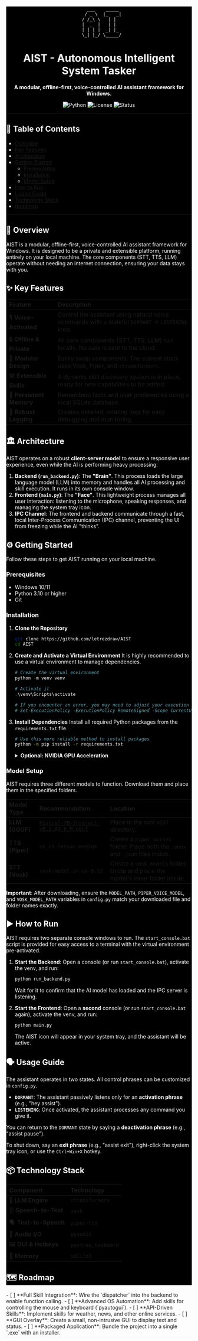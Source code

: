 <div style="background-color:black;color:white;">
<div align="center">

```
    ___    _____ 
    / _ \  |_   _| 
 / /_\ \   | | 
  |  _  |   | |  
  | | | |  _| |_ 
   \_| |_/ \_____/ 
```

</div>

<h1 align="center">AIST - Autonomous Intelligent System Tasker</h1>

<div align="center">
  <strong>A modular, offline-first, voice-controlled AI assistant framework for Windows.</strong>
</div>

<div align="center">

![Python](https://img.shields.io/badge/python-3.10+-blue.svg)
![License](https://img.shields.io/badge/license-MIT-green.svg)
![Status](https://img.shields.io/badge/status-in--development-orange.svg)

</div>

---

## 📖 Table of Contents

- [Overview](#-overview)
- [Key Features](#-key-features)
- [Architecture](#-architecture)
- [Getting Started](#-getting-started)
  - [Prerequisites](#prerequisites)
  - [Installation](#installation)
  - [Model Setup](#model-setup)
- [How to Run](#-how-to-run)
- [Usage Guide](#-usage-guide)
- [Technology Stack](#-technology-stack)
- [Roadmap](#-roadmap)

---

## 🚀 Overview

AIST is a modular, offline-first, voice-controlled AI assistant framework for Windows. It is designed to be a private and extensible platform, running entirely on your local machine. The core components (STT, TTS, LLM) operate without needing an internet connection, ensuring your data stays with you.

## ✨ Key Features

| Feature | Description |
| :--- | :--- |
| 🎙️ **Voice-Activated** | Control the assistant using natural voice commands with a stateful `DORMANT` -> `LISTENING` loop. |
| 🔒 **Offline & Private** | All core components (STT, TTS, LLM) run locally. No data is sent to the cloud. |
| 🧩 **Modular Design** | Easily swap components. The current stack uses Vosk, Piper, and `ctransformers`. |
| 🛠️ **Extensible Skills** | A dynamic skill discovery system is in place, ready for new capabilities to be added. |
| 🧠 **Persistent Memory** | Remembers facts and user preferences using a local SQLite database. |
| 📝 **Robust Logging** | Creates detailed, rotating logs for easy debugging and monitoring. |

## 🏛️ Architecture

AIST operates on a robust **client-server model** to ensure a responsive user experience, even while the AI is performing heavy processing.

1.  **Backend (`run_backend.py`)**: The **"Brain"**. This process loads the large language model (LLM) into memory and handles all AI processing and skill execution. It runs in its own console window.
2.  **Frontend (`main.py`)**: The **"Face"**. This lightweight process manages all user interaction: listening to the microphone, speaking responses, and managing the system tray icon.
3.  **IPC Channel**: The frontend and backend communicate through a fast, local Inter-Process Communication (IPC) channel, preventing the UI from freezing while the AI "thinks".

## ⚙️ Getting Started

Follow these steps to get AIST running on your local machine.

### Prerequisites
- Windows 10/11
- Python 3.10 or higher
- Git

### Installation

1.  **Clone the Repository**
    ```bash
    git clone https://github.com/letrezdraw/AIST
    cd AIST
    ```

2.  **Create and Activate a Virtual Environment**
    It is highly recommended to use a virtual environment to manage dependencies.
    ```powershell
    # Create the virtual environment
    python -m venv venv
    
    # Activate it
    .\venv\Scripts\activate
    
    # If you encounter an error, you may need to adjust your execution policy:
    # Set-ExecutionPolicy -ExecutionPolicy RemoteSigned -Scope CurrentUser
    ```

3.  **Install Dependencies**
    Install all required Python packages from the `requirements.txt` file.
    ```bash
    # Use this more reliable method to install packages
    python -m pip install -r requirements.txt
    ```
    <details>
    <summary><strong>Optional: NVIDIA GPU Acceleration</strong></summary>
    
    For significantly better performance, you can install the CUDA-enabled version of `ctransformers`. First, ensure you have the NVIDIA CUDA Toolkit installed, then run:
    ```bash
    python -m pip uninstall ctransformers
    python -m pip install ctransformers[cuda]
    ```
    </details>

### Model Setup

AIST requires three different models to function. Download them and place them in the specified folders.

| Model Type | Recommendation | Location |
| :--- | :--- | :--- |
| **LLM (GGUF)** | [`Mistral-7B-Instruct-v0.2.Q4_K_M.gguf`](https://huggingface.co/TheBloke/Mistral-7B-Instruct-v0.2-GGUF/blob/main/mistral-7b-instruct-v0.2.Q4_K_M.gguf) | Place in the root `AIST` directory. |
| **TTS (Piper)** | `en_US-lessac-medium` | Create a `piper_voices` folder. Place both the `.onnx` and `.json` files inside. |
| **STT (Vosk)** | `vosk-model-en-us-0.22` | Create a `vosk_models` folder. Unzip and place the model's inner folder inside. |

**Important**: After downloading, ensure the `MODEL_PATH`, `PIPER_VOICE_MODEL`, and `VOSK_MODEL_PATH` variables in `config.py` match your downloaded file and folder names exactly.

## ▶️ How to Run

AIST requires two separate console windows to run. The `start_console.bat` script is provided for easy access to a terminal with the virtual environment pre-activated.

1.  **Start the Backend**: Open a console (or run `start_console.bat`), activate the venv, and run:
    ```bash
    python run_backend.py
    ```
    Wait for it to confirm that the AI model has loaded and the IPC server is listening.

2.  **Start the Frontend**: Open a **second** console (or run `start_console.bat` again), activate the venv, and run:
    ```bash
    python main.py
    ```
    The AIST icon will appear in your system tray, and the assistant will be active.

## 🗣️ Usage Guide

The assistant operates in two states. All control phrases can be customized in `config.py`.

- **`DORMANT`**: The assistant passively listens only for an **activation phrase** (e.g., "hey assist").
- **`LISTENING`**: Once activated, the assistant processes any command you give it.

You can return to the `DORMANT` state by saying a **deactivation phrase** (e.g., "assist pause").

To shut down, say an **exit phrase** (e.g., "assist exit"), right-click the system tray icon, or use the `Ctrl+Win+X` hotkey.

## 📦 Technology Stack

| Component | Technology |
| :--- | :--- |
| 🧠 **LLM Engine** | `ctransformers` |
| 👂 **Speech-to-Text** | `vosk` |
| 🗣️ **Text-to-Speech** | `piper-tts` |
| 🎤 **Audio I/O** | `pyaudio` |
| 🖼️ **GUI & Hotkeys** | `pystray`, `keyboard` |
| 💾 **Memory** | `sqlite3` |

## 🗺️ Roadmap
</div>
- [ ] **Full Skill Integration**: Wire the `dispatcher` into the backend to enable function calling.
- [ ] **Advanced OS Automation**: Add skills for controlling the mouse and keyboard (`pyautogui`).
- [ ] **API-Driven Skills**: Implement skills for weather, news, and other online services.
- [ ] **GUI Overlay**: Create a small, non-intrusive GUI to display text and status.
- [ ] **Packaged Application**: Bundle the project into a single `.exe` with an installer.

